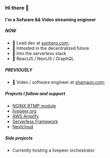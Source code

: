 ### Hi there 👋

#### I'm a Sofware && Video streaming engineer

##### NOW

- 🖤 Lead dev at [sunhero.com](https://sunhero.com);
- 💜 Intrested in the decentralized future
- 💚 Into the serverless stack
- 💙 ReactJS / NextJS / GraphQL

##### PREVIOUSLY
- 🖤 Video / software engineer at [shamaon.com](https://shamaon.com);

##### Projects I follow and support

- [NGINX RTMP module](https://github.com/arut/nginx-rtmp-module)
- [livepeer.org](https://livepeer.org/)
- [AWS Amplify](https://github.com/aws-amplify/amplify-js)
- [Serverless Framework](https://github.com/serverless/serverless)
- [Nextcloud](https://github.com/nextcloud/server)


##### Side projects

- Currently hosting a livepeer orchestrator
